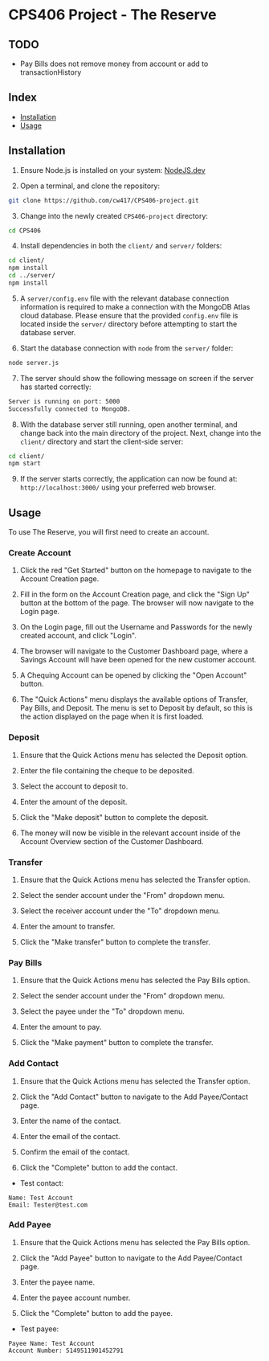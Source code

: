 # CPS406 Project - The Reserve

## TODO

- Pay Bills does not remove money from account or add to transactionHistory

## Index

- [Installation](#installation)
- [Usage](#usage)

## Installation

1. Ensure Node.js is installed on your system: [NodeJS.dev](https://nodejs.dev/en/)

2. Open a terminal, and clone the repository: 
```bash
git clone https://github.com/cw417/CPS406-project.git
```

3. Change into the newly created `CPS406-project` directory: 
```bash
cd CPS406
```

4. Install dependencies in both the `client/` and `server/` folders:

```bash
cd client/
npm install
cd ../server/
npm install
```

5. A `server/config.env` file with the relevant database connection information is required to make a connection with the MongoDB Atlas cloud database. Please ensure that the provided `config.env` file is located inside the `server/` directory before attempting to start the database server.

6. Start the database connection with `node` from the `server/` folder: 

```bash
node server.js
```

7. The server should show the following message on screen if the server has started correctly:

```bash
Server is running on port: 5000
Successfully connected to MongoDB.
```

8. With the database server still running, open another terminal, and change back into the main directory of the project. Next, change into the `client/` directory and start the client-side server:

```bash
cd client/
npm start
```

9. If the server starts correctly, the application can now be found at: `http://localhost:3000/` using your preferred web browser.

## Usage

To use The Reserve, you will first need to create an account.

### Create Account

1. Click the red "Get Started" button on the homepage to navigate to the Account Creation page.

2. Fill in the form on the Account Creation page, and click the "Sign Up" button at the bottom of the page. The browser will now navigate to the Login page.

3. On the Login page, fill out the Username and Passwords for the newly created account, and click "Login".

4. The browser will navigate to the Customer Dashboard page, where a Savings Account will have been opened for the new customer account.

5. A Chequing Account can be opened by clicking the "Open Account" button.

6. The "Quick Actions" menu displays the available options of Transfer, Pay Bills, and Deposit. The menu is set to Deposit by default, so this is the action displayed on the page when it is first loaded.

### Deposit

1. Ensure that the Quick Actions menu has selected the Deposit option. 

2. Enter the file containing the cheque to be deposited.

3. Select the account to deposit to.

4. Enter the amount of the deposit.

5. Click the "Make deposit" button to complete the deposit.

6. The money will now be visible in the relevant account inside of the Account Overview section of the Customer Dashboard.

### Transfer

1. Ensure that the Quick Actions menu has selected the Transfer option. 

2. Select the sender account under the "From" dropdown menu.

3. Select the receiver account under the "To" dropdown menu.

4. Enter the amount to transfer. 

5. Click the "Make transfer" button to complete the transfer.

### Pay Bills

1. Ensure that the Quick Actions menu has selected the Pay Bills option. 

2. Select the sender account under the "From" dropdown menu.

3. Select the payee under the "To" dropdown menu.

4. Enter the amount to pay. 

5. Click the "Make payment" button to complete the transfer.

### Add Contact

1. Ensure that the Quick Actions menu has selected the Transfer option. 

2. Click the "Add Contact" button to navigate to the Add Payee/Contact page.

3. Enter the name of the contact.

4. Enter the email of the contact.

5. Confirm the email of the contact.

6. Click the "Complete" button to add the contact.

- Test contact:
```
Name: Test Account
Email: Tester@test.com
```

### Add Payee

1. Ensure that the Quick Actions menu has selected the Pay Bills option. 

2. Click the "Add Payee" button to navigate to the Add Payee/Contact page.

3. Enter the payee name.

4. Enter the payee account number.

5. Click the "Complete" button to add the payee.

- Test payee:
```
Payee Name: Test Account
Account Number: 5149511901452791
```

